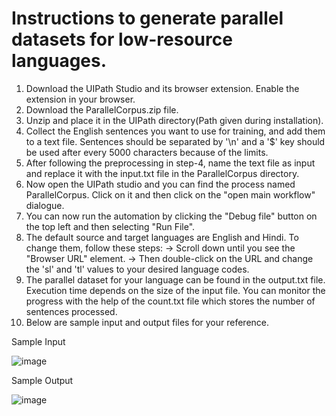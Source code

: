# Instructions to generate parallel datasets for low-resource languages.

1) Download the UIPath Studio and its browser extension. Enable the extension in your browser.
2) Download the ParallelCorpus.zip file.
3) Unzip and place it in the UIPath directory(Path given during installation).
4) Collect the English sentences you want to use for training, and add them to a text file.
   Sentences should be separated by '\n' and a '$' key should be used after every 5000
   characters because of the limits.
5) After following the preprocessing in step-4, name the text file as input and replace it with
   the input.txt file in the ParallelCorpus directory.
6) Now open the UIPath studio and you can find the process named ParallelCorpus. Click on it
   and then click on the "open main workflow" dialogue.
7) You can now run the automation by clicking the "Debug file" button on the top left and then
   selecting "Run File".
8) The default source and target languages are English and Hindi. To change them, follow these
   steps:
   -> Scroll down until you see the "Browser URL" element.
   -> Then double-click on the URL and change the 'sl' and 'tl' values to your desired language codes.
9) The parallel dataset for your language can be found in the output.txt file. Execution time depends on the size of the input file. You can monitor the progress with the help of the count.txt file which stores the number of sentences processed.
10) Below are sample input and output files for your reference.

Sample Input

![image](https://github.com/PrudhvirajuChekuri/NeuralMachineTranslator/assets/96725900/b3beece0-02a5-417d-98f3-fdec00ab44b8)


Sample Output

![image](https://github.com/PrudhvirajuChekuri/NeuralMachineTranslator/assets/96725900/cda52f75-d06b-4db8-a430-ef520e007380)
